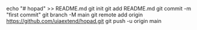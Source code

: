 echo "# hopad" >> README.md
git init
git add README.md
git commit -m "first commit"
git branch -M main
git remote add origin https://github.com/uiaextend/hopad.git
git push -u origin main
